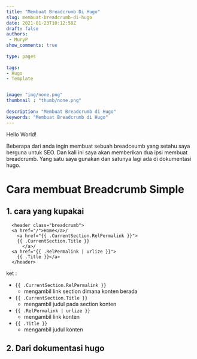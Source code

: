 ```yaml
---
title: "Membuat Breadcrumb Di Hugo"
slug: membuat-breadcrumb-di-hugo
date: 2021-01-23T10:12:58Z
draft: false 
authors:
 - MuryP
show_comments: true 
 
type: pages 
 
tags: 
- Hugo
- Template


image: "img/none.png" 
thumbnail : "thumb/none.png" 
 
description: "Membuat Breadcrumb di Hugo" 
keywords: "Membuat Breadcrumb di Hugo" 
--- 
```

Hello World!
     
Beberapa dari anda ingin membuat sebuah breadceumb yang setahu saya berguna untuk SEO. Dan kali ini saya akan memberikan dua ipsi membuat breadcrumb. Yang satu saya gunakan dan satunya lagi ada di dokumentasi hugo.

# Cara membuat Breadcrumb Simple
## 1. cara yang kupakai
```
  <header class="breadcrumb">
  <a href="/">Home</a>/
    <a href="{{ .CurrentSection.RelPermalink }}">
    {{ .CurrentSection.Title }}
      </a>/
  <a href="{{ .RelPermalink | urlize }}">
    {{ .Title }}</a>
  </header>
```
ket :
- ```{{ .CurrentSection.RelPermalink }}```
    - mengambil link section dimana konten berada
- ```{{ .CurrentSection.Title }}```
    - mengambil judul pada section konten
- ```{{ .RelPermalink | urlize }}```
    - mengambil link konten
- ```{{ .Title }}```
    - mengambil judul konten

## 2. Dari dokumentasi hugo